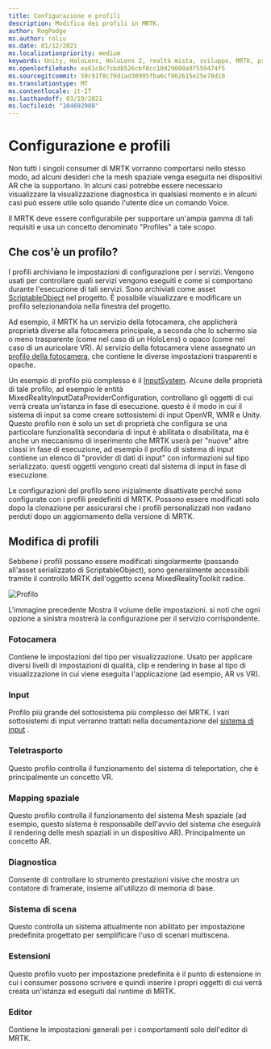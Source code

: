 ```yaml
---
title: Configurazione e profili
description: Modifica dei profili in MRTK.
author: RogPodge
ms.author: roliu
ms.date: 01/12/2021
ms.localizationpriority: medium
keywords: Unity, HoloLens, HoloLens 2, realtà mista, sviluppo, MRTK, profilo MRTK
ms.openlocfilehash: ea61c8c7cbdb526cbf8cc10d29008a97559474f5
ms.sourcegitcommit: 59c91f8c70d1ad30995fba6cf862615e25e78d10
ms.translationtype: MT
ms.contentlocale: it-IT
ms.lasthandoff: 03/19/2021
ms.locfileid: "104692908"
---
```

# <a name="configuration-and-profiles"></a>Configurazione e profili

Non tutti i singoli consumer di MRTK vorranno comportarsi nello stesso modo, ad alcuni desideri che la mesh spaziale venga eseguita nei dispositivi AR che la supportano. In alcuni casi potrebbe essere necessario visualizzare la visualizzazione diagnostica in qualsiasi momento e in alcuni casi può essere utile solo quando l'utente dice un comando Voice.

Il MRTK deve essere configurabile per supportare un'ampia gamma di tali requisiti e usa un concetto denominato "Profiles" a tale scopo.

## <a name="what-is-a-profile"></a>Che cos'è un profilo?

I profili archiviano le impostazioni di configurazione per i servizi. Vengono usati per controllare quali servizi vengono eseguiti e come si comportano durante l'esecuzione di tali servizi. Sono archiviati come asset [ScriptableObject](https://docs.unity3d.com/Manual/class-ScriptableObject.html) nel progetto. È possibile visualizzare e modificare un profilo selezionandola nella finestra del progetto.

Ad esempio, il MRTK ha un servizio della fotocamera, che applicherà proprietà diverse alla fotocamera principale, a seconda che lo schermo sia o meno trasparente (come nel caso di un HoloLens) o opaco (come nel caso di un auricolare VR). Al servizio della fotocamera viene assegnato un [profilo della fotocamera](https://github.com/microsoft/MixedRealityToolkit-Unity/blob/mrtk_release/Assets/MixedRealityToolkit/Definitions/MixedRealityCameraProfile.cs), che contiene le diverse impostazioni trasparenti e opache.

Un esempio di profilo più complesso è il [InputSystem](https://github.com/microsoft/MixedRealityToolkit-Unity/blob/mrtk_release/Assets/MixedRealityToolkit/Definitions/InputSystem/MixedRealityInputSystemProfile.cs).
Alcune delle proprietà di tale profilo, ad esempio le entità MixedRealityInputDataProviderConfiguration, controllano gli oggetti di cui verrà creata un'istanza in fase di esecuzione. questo è il modo in cui il sistema di input sa come creare sottosistemi di input OpenVR, WMR e Unity. Questo profilo non è solo un set di proprietà che configura se una particolare funzionalità secondaria di input è abilitata o disabilitata, ma è anche un meccanismo di inserimento che MRTK userà per "nuove" altre classi in fase di esecuzione, ad esempio il profilo di sistema di input contiene un elenco di "provider di dati di input" con informazioni sul tipo serializzato. questi oggetti vengono creati dal sistema di input in fase di esecuzione.

Le configurazioni del profilo sono inizialmente disattivate perché sono configurate con i profili predefiniti di MRTK.
Possono essere modificati solo dopo la clonazione per assicurarsi che i profili personalizzati non vadano perduti dopo un aggiornamento della versione di MRTK.

## <a name="modifying-profiles"></a>Modifica di profili

Sebbene i profili possano essere modificati singolarmente (passando all'asset serializzato di ScriptableObject), sono generalmente accessibili tramite il controllo MRTK dell'oggetto scena MixedRealityToolkit radice.

![Profilo](../features/Images/Profiles/input_profile.png)

L'immagine precedente Mostra il volume delle impostazioni. si noti che ogni opzione a sinistra mostrerà la configurazione per il servizio corrispondente.

### <a name="camera"></a>Fotocamera

Contiene le impostazioni del tipo per visualizzazione. Usato per applicare diversi livelli di impostazioni di qualità, clip e rendering in base al tipo di visualizzazione in cui viene eseguita l'applicazione (ad esempio, AR vs VR).

### <a name="input"></a>Input

Profilo più grande del sottosistema più complesso del MRTK. I vari sottosistemi di input verranno trattati nella documentazione del [sistema di input](InputSystem/Terminology.md) .

### <a name="teleport"></a>Teletrasporto

Questo profilo controlla il funzionamento del sistema di teleportation, che è principalmente un concetto VR.

### <a name="spatial-mapping"></a>Mapping spaziale

Questo profilo controlla il funzionamento del sistema Mesh spaziale (ad esempio, questo sistema è responsabile dell'avvio del sistema che eseguirà il rendering delle mesh spaziali in un dispositivo AR). Principalmente un concetto AR.

### <a name="diagnostics"></a>Diagnostica

Consente di controllare lo strumento prestazioni visive che mostra un contatore di framerate, insieme all'utilizzo di memoria di base.

### <a name="scene-system"></a>Sistema di scena

Questo controlla un sistema attualmente non abilitato per impostazione predefinita progettato per semplificare l'uso di scenari multiscena.

### <a name="extensions"></a>Estensioni

Questo profilo vuoto per impostazione predefinita è il punto di estensione in cui i consumer possono scrivere e quindi inserire i propri oggetti di cui verrà creata un'istanza ed eseguiti dal runtime di MRTK.

### <a name="editor"></a>Editor

Contiene le impostazioni generali per i comportamenti solo dell'editor di MRTK.
